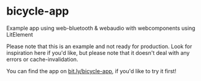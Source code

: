 # bicycle-app
Example app using web-bluetooth &amp; webaudio with webcomponents using LitElement

Please note that this is an example and not ready for production. Look for inspiration here if you'd like, but please note that it doesn't deal with any errors or cache-invalidation.

You can find the app on [bit.ly/bicycle-app](bit.ly/bicycle-app), if you'd like to try it first!
